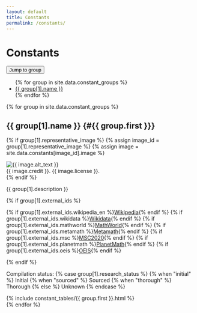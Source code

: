 ```yaml
---
layout: default
title: Constants
permalink: /constants/
---
```


# Constants

<div class="dropdown mb-4">
  <button class="btn btn-secondary dropdown-toggle" type="button" id="groupDropdown" data-bs-toggle="dropdown" aria-expanded="false">
    Jump to group
  </button>
  <ul class="dropdown-menu" aria-labelledby="groupDropdown">
    {% for group in site.data.constant_groups %}
      <li><a class="dropdown-item" href="#{{ group.first }}">{{ group[1].name }}</a></li>
    {% endfor %}
  </ul>
</div>


{% for group in site.data.constant_groups %}
## {{ group[1].name }} {#{{ group.first }}}

{% if group[1].representative_image %}
{% assign image_id = group[1].representative_image %}
{% assign image = site.data.constants[image_id].image %}
<div class="constant-group-image">
  <img src="{{ image.path }}" alt="{{ image.alt_text }}">
  <div class="image-credit">
    <span>{{ image.credit }}. {{ image.license }}.</span>
  </div>
</div>
{% endif %}

{{ group[1].description }}

{% if group[1].external_ids %}
  <p class="d-flex flex-wrap gap-2">
    {% if group[1].external_ids.wikipedia_en %}<a class="btn btn-outline-secondary btn-sm" href="https://en.wikipedia.org/wiki/{{ group[1].external_ids.wikipedia_en }}">Wikipedia</a>{% endif %}
    {% if group[1].external_ids.wikidata %}<a class="btn btn-outline-secondary btn-sm" href="https://www.wikidata.org/wiki/{{ group[1].external_ids.wikidata }}">Wikidata</a>{% endif %}
    {% if group[1].external_ids.mathworld %}<a class="btn btn-outline-secondary btn-sm" href="https://mathworld.wolfram.com/{{ group[1].external_ids.mathworld }}.html">MathWorld</a>{% endif %}
    {% if group[1].external_ids.metamath %}<a class="btn btn-outline-secondary btn-sm" href="http://us.metamath.org/mpeuni/{{ group[1].external_ids.metamath }}.html">Metamath</a>{% endif %}
    {% if group[1].external_ids.msc %}<a class="btn btn-outline-secondary btn-sm" href="https://mathscinet.ams.org/msc/msc2020.html?t={{ group[1].external_ids.msc }}">MSC2020</a>{% endif %}
    {% if group[1].external_ids.planetmath %}<a class="btn btn-outline-secondary btn-sm" href="https://planetmath.org/{{ group[1].external_ids.planetmath }}">PlanetMath</a>{% endif %}
    {% if group[1].external_ids.oeis %}<a class="btn btn-outline-secondary btn-sm" href="https://oeis.org/{{ group[1].external_ids.oeis }}">OEIS</a>{% endif %}
  </p>
{% endif %}

<p>Compilation status: {% case group[1].research_status %}
  {% when "initial" %}
    <span class="badge bg-warning" data-bs-toggle="tooltip" data-bs-placement="top" 
      title="Basic, incomplete information gathered">Initial</span>
  {% when "sourced" %}
    <span class="badge bg-info" data-bs-toggle="tooltip" data-bs-placement="top" 
      title="All current values and bounds are present and sourced">Sourced</span>
  {% when "thorough" %}
    <span class="badge bg-success" data-bs-toggle="tooltip" data-bs-placement="top" 
      title="Comprehensive research, all historical bounds updates that could be found are present and sourced">Thorough</span>
  {% else %}
    <span class="badge bg-secondary" data-bs-toggle="tooltip" data-bs-placement="top" 
      title="Compilation status not specified">Unknown</span>
{% endcase %}</p>

{% include constant_tables/{{ group.first }}.html %}
<br>
{% endfor %}
